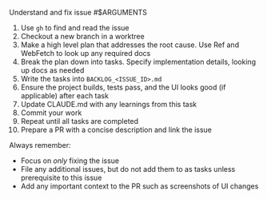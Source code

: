 Understand and fix issue #$ARGUMENTS
1. Use `gh` to find and read the issue
2. Checkout a new branch in a worktree
3. Make a high level plan that addresses the root cause. Use Ref and WebFetch to look up any required docs
4. Break the plan down into tasks. Specify implementation details, looking up docs as needed
5. Write the tasks into `BACKLOG_<ISSUE_ID>.md`
6. Ensure the project builds, tests pass, and the UI looks good (if applicable) after each task
7. Update CLAUDE.md with any learnings from this task
8. Commit your work
9. Repeat until all tasks are completed
10. Prepare a PR with a concise description and link the issue

Always remember:
- Focus on _only_ fixing the issue
- File any additional issues, but do not add them to as tasks unless prerequisite to this issue
- Add any important context to the PR such as screenshots of UI changes
